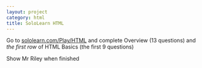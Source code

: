 ```yaml
---
layout: project
category: html
title: SoloLearn HTML
---
```


Go to [sololearn.com/Play/HTML](https://www.sololearn.com/Play/HTML) and complete Overview (13 questions) and *the first row* of HTML Basics (the first 9 questions)

Show Mr Riley when finished

